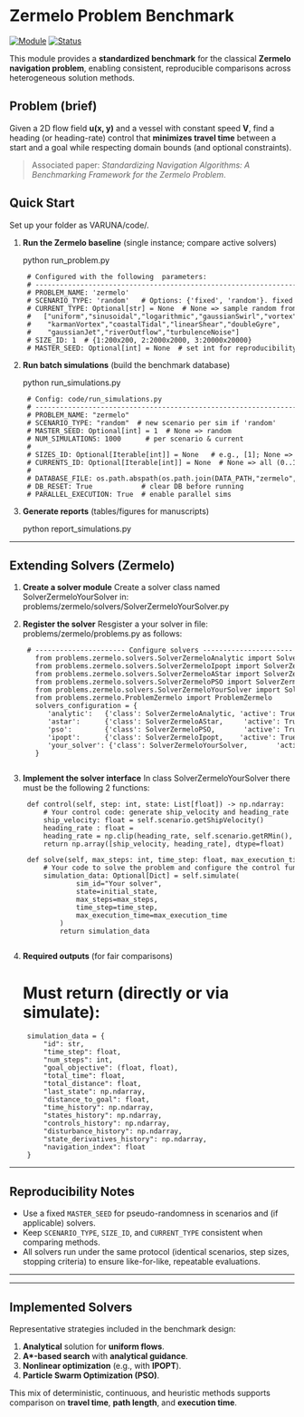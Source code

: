# Zermelo Problem Benchmark

[![Module](https://img.shields.io/badge/module-zermelo-blue)]()
[![Status](https://img.shields.io/badge/status-baseline-success)]()

This module provides a **standardized benchmark** for the classical **Zermelo navigation problem**, enabling consistent, reproducible comparisons across heterogeneous solution methods.

## Problem (brief)
Given a 2D flow field **u(x, y)** and a vessel with constant speed **V**, find a heading (or heading-rate) control that **minimizes travel time** between a start and a goal while respecting domain bounds (and optional constraints).

> Associated paper: *Standardizing Navigation Algorithms: A Benchmarking Framework for the Zermelo Problem*.


## Quick Start
Set up  your folder as VARUNA/code/.

1) **Run the Zermelo baseline** (single instance; compare active solvers)

    python run_problem.py
   <pre style="font-size:12px">
    # Configured with the following  parameters:
    # -----------------------------------------------------------------------
    # PROBLEM_NAME: 'zermelo'
    # SCENARIO_TYPE: 'random'   # Options: {'fixed', 'random'}. fixed is the scenario used in the analysis  section of the manuscript.
    # CURRENT_TYPE: Optional[str] = None  # None => sample random from:
    #   ["uniform","sinusoidal","logarithmic","gaussianSwirl","vortex",
    #    "karmanVortex","coastalTidal","linearShear","doubleGyre",
    #    "gaussianJet","riverOutflow","turbulenceNoise"]
    # SIZE_ID: 1  # {1:200x200, 2:2000x2000, 3:20000x20000}
    # MASTER_SEED: Optional[int] = None  # set int for reproducibility
   </pre>
2) **Run batch simulations** (build the benchmark database)

    python run_simulations.py
   <pre style="font-size:12px">
    # Config: code/run_simulations.py
    # -----------------------------------------------------------------------
    # PROBLEM_NAME: "zermelo"
    # SCENARIO_TYPE: "random"  # new scenario per sim if 'random'
    # MASTER_SEED: Optional[int] = 1  # None => random
    # NUM_SIMULATIONS: 1000      # per scenario & current
    #
    # SIZES_ID: Optional[Iterable[int]] = None   # e.g., [1]; None => all
    # CURRENTS_ID: Optional[Iterable[int]] = None  # None => all (0..11)
    #
    # DATABASE_FILE: os.path.abspath(os.path.join(DATA_PATH,"zermelo","zermelo.db"))
    # DB_RESET: True            # clear DB before running
    # PARALLEL_EXECUTION: True  # enable parallel sims
   </pre>
3) **Generate reports** (tables/figures for manuscripts)

    python report_simulations.py

---

## Extending Solvers (Zermelo)

1) **Create a solver module**
    Create a solver class named SolverZermeloYourSolver in: problems/zermelo/solvers/SolverZermeloYourSolver.py
    

2) **Register the solver**
    Resgister a your solver in file:  problems/zermelo/problems.py as follows:
    <pre style="font-size:12px">
    # ---------------------- Configure solvers ----------------------
      from problems.zermelo.solvers.SolverZermeloAnalytic import SolverZermeloAnalytic
      from problems.zermelo.solvers.SolverZermeloIpopt import SolverZermeloIpopt
      from problems.zermelo.solvers.SolverZermeloAStar import SolverZermeloAStar
      from problems.zermelo.solvers.SolverZermeloPSO import SolverZermeloPSO
      from problems.zermelo.solvers.SolverZermeloYourSolver import SolverZermeloYourSolver
      from problems.zermelo.ProblemZermelo import ProblemZermelo
      solvers_configuration = {
         'analytic':   {'class': SolverZermeloAnalytic, 'active': True, 'parameters':{'color':'red',  'library': 'np'}},
         'astar':      {'class': SolverZermeloAStar,     'active': True, 'parameters':{'color':'blue',  'library': 'np'}},
         'pso':        {'class': SolverZermeloPSO,       'active': True, 'parameters':{'color':'black',  'library': 'np'}},
         'ipopt':      {'class': SolverZermeloIpopt,    'active': True, 'parameters':{'color':'green',  'library': 'pyo'}},
         'your_solver': {'class': SolverZermeloYourSolver,       'active': True, 'parameters':{'color':'magenta',  'library': 'np'}},
      }
      </pre>
3) **Implement the solver interface**
    In class SolverZermeloYourSolver there must be the following 2 functions:
    <pre style="font-size:12px">
    def control(self, step: int, state: List[float]) -> np.ndarray:
        # Your control code: generate ship_velocity and heading_rate
        ship_velocity: float = self.scenario.getShipVelocity()
        heading_rate : float = <your control solution>
        heading_rate = np.clip(heading_rate, self.scenario.getRMin(), self.scenario.getRMax())
        return np.array([ship_velocity, heading_rate], dtype=float)

    def solve(self, max_steps: int, time_step: float, max_execution_time: float) -> Optional[Dict]:
        # Your code to solve the problem and configure the control function response
        simulation_data: Optional[Dict] = self.simulate(
                sim_id="Your solver",
                state=initial_state,
                max_steps=max_steps,
                time_step=time_step,
                max_execution_time=max_execution_time
            )
            return simulation_data
        
   </pre>
4) **Required outputs** (for fair comparisons)

    # Must return (directly or via simulate):
    <pre style="font-size:12px">
    simulation_data = {
        "id": str,
        "time_step": float,
        "num_steps": int,
        "goal_objective": (float, float),
        "total_time": float,
        "total_distance": float,
        "last_state": np.ndarray,
        "distance_to_goal": float,
        "time_history": np.ndarray,
        "states_history": np.ndarray,
        "controls_history": np.ndarray,
        "disturbance_history": np.ndarray,
        "state_derivatives_history": np.ndarray,
        "navigation_index": float
    }
   </pre>
---

## Reproducibility Notes

- Use a fixed `MASTER_SEED` for pseudo-randomness in scenarios and (if applicable) solvers.
- Keep `SCENARIO_TYPE`, `SIZE_ID`, and `CURRENT_TYPE` consistent when comparing methods.
- All solvers run under the same protocol (identical scenarios, step sizes, stopping criteria) to ensure like-for-like, repeatable evaluations.

---


---

## Implemented Solvers
Representative strategies included in the benchmark design:
1. **Analytical** solution for **uniform flows**.
2. **A\*-based search** with **analytical guidance**.
3. **Nonlinear optimization** (e.g., with **IPOPT**).
4. **Particle Swarm Optimization (PSO)**.

This mix of deterministic, continuous, and heuristic methods supports comparison on **travel time**, **path length**, and **execution time**.

